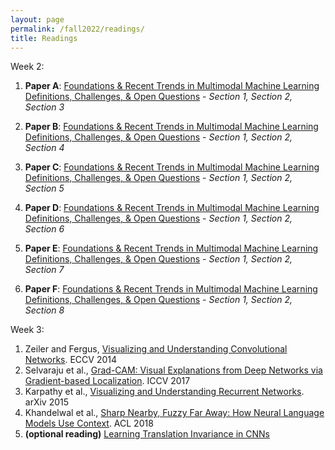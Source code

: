```yaml
---
layout: page
permalink: /fall2022/readings/
title: Readings
---
```


Week 2:

1. **Paper A**: [Foundations & Recent Trends in Multimodal Machine Learning Definitions, Challenges, & Open Questions](/class_profile/get_resource/l7azp3o09q267p/l7s095uxyu02ys) - _Section 1, Section 2, Section 3_
    
2. **Paper B**: [Foundations & Recent Trends in Multimodal Machine Learning Definitions, Challenges, & Open Questions](/class_profile/get_resource/l7azp3o09q267p/l7s095uxyu02ys) - _Section 1, Section 2, Section 4_
    
3. **Paper C**: [Foundations & Recent Trends in Multimodal Machine Learning Definitions, Challenges, & Open Questions](/class_profile/get_resource/l7azp3o09q267p/l7s095uxyu02ys) - _Section 1, Section 2, Section 5_
    
4. **Paper D**: [Foundations & Recent Trends in Multimodal Machine Learning Definitions, Challenges, & Open Questions](/class_profile/get_resource/l7azp3o09q267p/l7s095uxyu02ys) - _Section 1, Section 2, Section 6_
    
5. **Paper E**: [Foundations & Recent Trends in Multimodal Machine Learning Definitions, Challenges, & Open Questions](/class_profile/get_resource/l7azp3o09q267p/l7s095uxyu02ys) - _Section 1, Section 2, Section 7_
6. **Paper F**: [Foundations & Recent Trends in Multimodal Machine Learning Definitions, Challenges, & Open Questions](/class_profile/get_resource/l7azp3o09q267p/l7s095uxyu02ys) - _Section 1, Section 2, Section 8_

Week 3:
1. Zeiler and Fergus, [Visualizing and Understanding Convolutional Networks](https://piazza.com/class_profile/get_resource/jjyt9xcoem64k5/jlvnkpiszoo26g). ECCV 2014
2. Selvaraju et al., [Grad-CAM: Visual Explanations from Deep Networks via Gradient-based Localization](https://piazza.com/class_profile/get_resource/jjyt9xcoem64k5/jlscu1vibjh3s8). ICCV 2017
3. Karpathy et al., [Visualizing and Understanding Recurrent Networks](https://arxiv.org/pdf/1506.02078.pdf). arXiv 2015
4. Khandelwal et al., [Sharp Nearby, Fuzzy Far Away: How Neural Language Models Use Context](https://arxiv.org/pdf/1805.04623.pdf). ACL 2018
5.  **(optional reading)** [Learning Translation Invariance in CNNs](https://arxiv.org/pdf/2011.11757.pdf)
